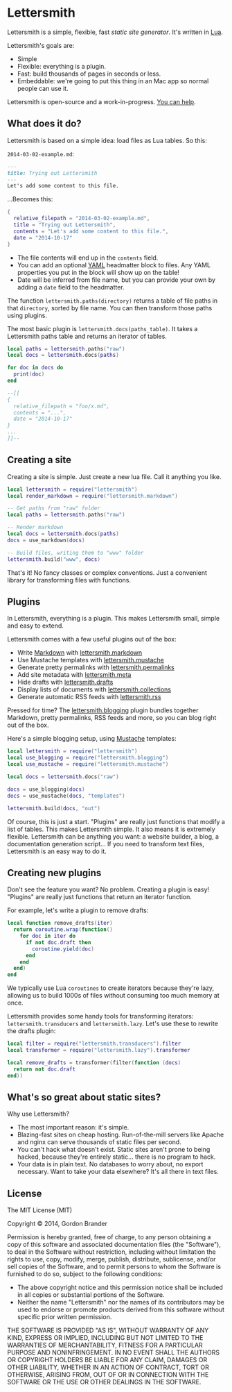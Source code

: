 Lettersmith
===========

Lettersmith is a simple, flexible, fast  _static site generator_. It's written in [Lua](http://lua.org).

Lettersmith's goals are:

- Simple
- Flexible: everything is a plugin.
- Fast: build thousands of pages in seconds or less.
- Embeddable: we're going to put this thing in an Mac app so normal people can use it.

Lettersmith is open-source and a work-in-progress. [You can help](https://github.com/gordonbrander/lettersmith/issues).


What does it do?
----------------

Lettersmith is based on a simple idea: load files as Lua tables. So this:

`2014-03-02-example.md`:

```markdown
---
title: Trying out Lettersmith
---
Let's add some content to this file.
```

...Becomes this:

```lua
{
  relative_filepath = "2014-03-02-example.md",
  title = "Trying out Lettersmith",
  contents = "Let's add some content to this file.",
  date = "2014-10-17"
}
```

- The file contents will end up in the `contents` field.
- You can add an optional [YAML](yaml.org) headmatter block to files. Any YAML properties you put in the block will show up on the table!
- Date will be inferred from file name, but you can provide your own by adding a `date` field to the headmatter.

The function `lettersmith.paths(directory)` returns a table of file paths in that `directory`, sorted by file name. You can then transform those paths using plugins.

The most basic plugin is `lettersmith.docs(paths_table)`. It takes a Lettersmith
paths table and returns an iterator of tables.

```lua
local paths = lettersmith.paths("raw")
local docs = lettersmith.docs(paths)

for doc in docs do
  print(doc)
end

--[[
{
  relative_filepath = "foo/x.md",
  contents = "...",
  date = "2014-10-17"
}
...
]]--
```


Creating a site
---------------

Creating a site is simple. Just create a new lua file. Call it anything you like.

```lua
local lettersmith = require("lettersmith")
local render_markdown = require("lettersmith.markdown")

-- Get paths from "raw" folder
local paths = lettersmith.paths("raw")

-- Render markdown
local docs = lettersmith.docs(paths)
docs = use_markdown(docs)

-- Build files, writing them to "www" folder
lettersmith.build("www", docs)
```

That's it! No fancy classes or complex conventions. Just a convenient library for transforming files with functions.


Plugins
-------

In Lettersmith, everything is a plugin. This makes Lettersmith small, simple and easy to extend.

Lettersmith comes with a few useful plugins out of the box:

* Write [Markdown](http://daringfireball.net/projects/markdown/) with [lettersmith.markdown](https://github.com/gordonbrander/lettersmith/blob/master/lettersmith_markdown.lua)
* Use Mustache templates with [lettersmith.mustache](https://github.com/gordonbrander/lettersmith/blob/master/lettersmith_mustache.lua)
* Generate pretty permalinks with [lettersmith.permalinks](https://github.com/gordonbrander/lettersmith/blob/master/lettersmith_permalinks.lua)
* Add site metadata with [lettersmith.meta](https://github.com/gordonbrander/lettersmith/blob/master/lettersmith_meta.lua)
* Hide drafts with [lettersmith.drafts](https://github.com/gordonbrander/lettersmith/blob/master/lettersmith_drafts.lua)
* Display lists of documents with [lettersmith.collections](https://github.com/gordonbrander/lettersmith/blob/master/lettersmith_collections.lua)
* Generate automatic RSS feeds with [lettersmith.rss](https://github.com/gordonbrander/lettersmith/blob/master/lettersmith_rss.lua)

Pressed for time? The [lettersmith.blogging](https://github.com/gordonbrander/lettersmith/blob/master/lettersmith_blogging.lua) plugin bundles together Markdown, pretty permalinks, RSS feeds and more, so you can blog right out of the box.

Here's a simple blogging setup, using [Mustache](https://mustache.github.io/) templates:

```lua
local lettersmith = require("lettersmith")
local use_blogging = require("lettersmith.blogging")
local use_mustache = require("lettersmith.mustache")

local docs = lettersmith.docs("raw")

docs = use_blogging(docs)
docs = use_mustache(docs, "templates")

lettersmith.build(docs, "out")
```

Of course, this is just a start. "Plugins" are really just functions that modify a list of tables. This makes Lettersmith simple. It also means it is extremely flexible. Lettersmith can be anything you want: a website builder, a blog, a documentation generation script... If you need to transform text files, Lettersmith is an easy way to do it.


Creating new plugins
--------------------

Don't see the feature you want? No problem. Creating a plugin is easy! "Plugins" are really just functions that return an iterator function.

For example, let's write a plugin to remove drafts:

```lua
local function remove_drafts(iter)
  return coroutine.wrap(function()
    for doc in iter do
      if not doc.draft then
        coroutine.yield(doc)
      end
    end
  end)
end
```

We typically use Lua `coroutines` to create iterators because they're lazy, allowing us to build 1000s of files without consuming too much memory at once.

Lettersmith provides some handy tools for transforming iterators: `lettersmith.transducers` and `lettersmith.lazy`. Let's use these to rewrite the drafts plugin:

```lua
local filter = require("lettersmith.transducers").filter
local transformer = require("lettersmith.lazy").transformer

local remove_drafts = transformer(filter(function (docs)
  return not doc.draft
end))
```


What's so great about static sites?
-----------------------------------

Why use Lettersmith?

- The most important reason: it's simple.
- Blazing-fast sites on cheap hosting. Run-of-the-mill servers like Apache and nginx can serve thousands of static files per second.
- You can't hack what doesn't exist. Static sites aren't prone to being hacked, because they're entirely static... there is no program to hack.
- Your data is in plain text. No databases to worry about, no export necessary. Want to take your data elsewhere? It's all there in text files.


License
-------

The MIT License (MIT)

Copyright &copy; 2014, Gordon Brander

Permission is hereby granted, free of charge, to any person obtaining a copy of this software and associated documentation files (the "Software"), to deal in the Software without restriction, including without limitation the rights to use, copy, modify, merge, publish, distribute, sublicense, and/or sell copies of the Software, and to permit persons to whom the Software is furnished to do so, subject to the following conditions:

- The above copyright notice and this permission notice shall be included in all copies or substantial portions of the Software.
- Neither the name "Lettersmith" nor the names of its contributors may be used to endorse or promote products derived from this software without specific prior written permission.

THE SOFTWARE IS PROVIDED "AS IS", WITHOUT WARRANTY OF ANY KIND, EXPRESS OR IMPLIED, INCLUDING BUT NOT LIMITED TO THE WARRANTIES OF MERCHANTABILITY, FITNESS FOR A PARTICULAR PURPOSE AND NONINFRINGEMENT. IN NO EVENT SHALL THE AUTHORS OR COPYRIGHT HOLDERS BE LIABLE FOR ANY CLAIM, DAMAGES OR OTHER LIABILITY, WHETHER IN AN ACTION OF CONTRACT, TORT OR OTHERWISE, ARISING FROM, OUT OF OR IN CONNECTION WITH THE SOFTWARE OR THE USE OR OTHER DEALINGS IN THE SOFTWARE.
